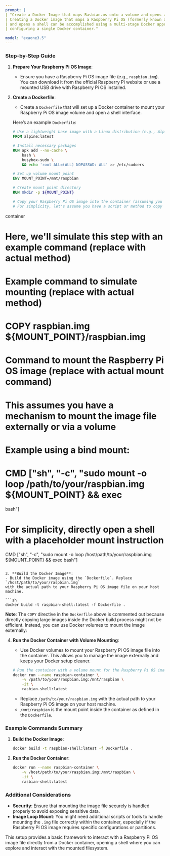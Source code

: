 ```yaml
---
prompt: |
| "Create a Docker Image that maps Rasbian.os onto a volume and opens a shell \
| Creating a Docker image that maps a Raspberry Pi OS (formerly known as Raspbian) onto a volume \
| and opens a shell can be accomplished using a multi-stage Docker approach or directly \
| configuring a single Docker container." 

model: "exaone3.5"
---
```


### Step-by-Step Guide

1. **Prepare Your Raspberry Pi OS Image**:
   - Ensure you have a Raspberry Pi OS image file (e.g., `raspbian.img`). You can download it
from the official Raspberry Pi website or use a mounted USB drive with Raspberry Pi OS
installed.

2. **Create a Dockerfile**:
   - Create a `Dockerfile` that will set up a Docker container to mount your Raspberry Pi OS
image volume and open a shell interface.

   Here’s an example `Dockerfile`:

   ```Dockerfile
   # Use a lightweight base image with a Linux distribution (e.g., Alpine Linux)
   FROM alpine:latest

   # Install necessary packages
   RUN apk add --no-cache \
       bash \
       busybox-sudo \
       && echo 'root ALL=(ALL) NOPASSWD: ALL' >> /etc/sudoers

   # Set up volume mount point
   ENV MOUNT_POINT=/mnt/raspbian

   # Create mount point directory
   RUN mkdir -p ${MOUNT_POINT}

   # Copy your Raspberry Pi OS image into the container (assuming you have a way to add it)
   # For simplicity, let's assume you have a script or method to copy the image into the
container
   # Here, we'll simulate this step with an example command (replace with actual method)

   # Example command to simulate mounting (replace with actual method)
   # COPY raspbian.img ${MOUNT_POINT}/raspbian.img

   # Command to mount the Raspberry Pi OS image (replace with actual mount command)
   # This assumes you have a mechanism to mount the image file externally or via a volume
   # Example using a bind mount:
   # CMD ["sh", "-c", "sudo mount -o loop /path/to/your/raspbian.img ${MOUNT_POINT} && exec
bash"]

   # For simplicity, directly open a shell with a placeholder mount instruction
   CMD ["sh", "-c", "sudo mount -o loop /host/path/to/your/raspbian.img ${MOUNT_POINT} && exec
bash"]
   ```

3. **Build the Docker Image**:
   - Build the Docker image using the `Dockerfile`. Replace `/host/path/to/your/raspbian.img`
with the actual path to your Raspberry Pi OS image file on your host machine.

   ```sh
   docker build -t raspbian-shell:latest -f Dockerfile .
   ```

   **Note**: The `COPY` directive in the `Dockerfile` above is commented out because directly
copying large images inside the Docker build process might not be efficient. Instead, you can
use Docker volumes to mount the image externally:

4. **Run the Docker Container with Volume Mounting**:
   - Use Docker volumes to mount your Raspberry Pi OS image file into the container. This allows
you to manage the image externally and keeps your Docker setup cleaner.

   ```sh
   # Run the container with a volume mount for the Raspberry Pi OS image
   docker run --name raspbian-container \
       -v /path/to/your/raspbian.img:/mnt/raspbian \
       -it \
       rasbian-shell:latest
   ```

   - Replace `/path/to/your/raspbian.img` with the actual path to your Raspberry Pi OS image on
your host machine.
   - `/mnt/raspbian` is the mount point inside the container as defined in the `Dockerfile`.

### Example Commands Summary

1. **Build the Docker Image**:
   ```sh
   docker build -t raspbian-shell:latest -f Dockerfile .
   ```

2. **Run the Docker Container**:
   ```sh
   docker run --name raspbian-container \
       -v /host/path/to/your/raspbian.img:/mnt/raspbian \
       -it \
       rasbian-shell:latest
   ```

### Additional Considerations

- **Security**: Ensure that mounting the image file securely is handled properly to avoid
exposing sensitive data.
- **Image Loop Mount**: You might need additional scripts or tools to handle mounting the `.img`
file correctly within the container, especially if the Raspberry Pi OS image requires specific
configurations or partitions.

This setup provides a basic framework to interact with a Raspberry Pi OS image file directly
from a Docker container, opening a shell where you can explore and interact with the mounted
filesystem.

